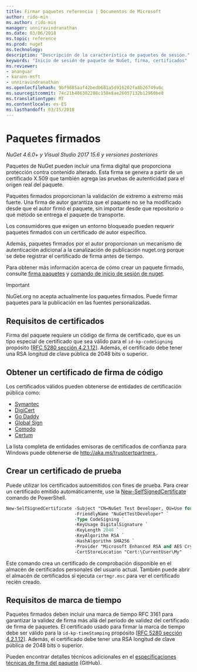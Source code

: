 ```yaml
---
title: Firmar paquetes referencia | Documentos de Microsoft
author: rido-min
ms.author: rido-min
manager: unniravindranathan
ms.date: 03/06/2018
ms.topic: reference
ms.prod: nuget
ms.technology: 
description: "Descripción de la característica de paquetes de sesión."
keywords: "Inicio de sesión de paquete de NuGet, firma, certificados"
ms.reviewer:
- ananguar
- karann-msft
- unniravindranathan
ms.openlocfilehash: 9bf9885aaf42bedb681a5d916202fa8b26749a0c
ms.sourcegitcommit: 74c21b406302288c158e8ae26057132b12960be8
ms.translationtype: MT
ms.contentlocale: es-ES
ms.lasthandoff: 03/15/2018
---
```

# <a name="signed-packages"></a>Paquetes firmados

*NuGet 4.6.0+ y Visual Studio 2017 15.6 y versiones posteriores*

Paquetes de NuGet pueden incluir una firma digital que proporciona protección contra contenido alterado. Esta firma se genera a partir de un certificado X.509 que también agrega las pruebas de autenticidad para el origen real del paquete.

Paquetes firmados proporcionan la validación de extremo a extremo más fuerte. Una firma de autor garantiza que el paquete no se ha modificado desde que el autor firmó el paquete, sin importar desde que repositorio o qué método se entrega el paquete de transporte.

Los consumidores que exigen un entorno bloqueado pueden requerir paquetes firmados con un certificado de autor específico.

Además, paquetes firmados por el autor proporcionan un mecanismo de autenticación adicional a la canalización de publicación nuget.org porque se debe registrar el certificado de firma antes de tiempo.

Para obtener más información acerca de cómo crear un paquete firmado, consulte [firma paquetes](../create-packages/Sign-a-package.md) y [comando de inicio de sesión de nuget](../tools/cli-ref-sign.md).

> [!Important]
> NuGet.org no acepta actualmente los paquetes firmados. Puede firmar paquetes para la publicación en las fuentes personalizadas.

## <a name="certificate-requirements"></a>Requisitos de certificados

Firma del paquete requiere un código de firma de certificado, que es un tipo especial de certificado que sea válido para el `id-kp-codeSigning` propósito [[RFC 5280 sección 4.2.1.12](https://tools.ietf.org/html/rfc5280#section-4.2.1.12)]. Además, el certificado debe tener una RSA longitud de clave pública de 2048 bits o superior.

## <a name="get-a-code-signing-certificate"></a>Obtener un certificado de firma de código

Los certificados válidos pueden obtenerse de entidades de certificación pública como:

- [Symantec](https://trustcenter.websecurity.symantec.com/process/trust/productOptions?productType=SoftwareValidationClass3)
- [DigiCert](https://www.digicert.com/code-signing/)
- [Go Daddy](https://www.godaddy.com/web-security/code-signing-certificate)
- [Global Sign](https://www.globalsign.com/en/code-signing-certificate/)
- [Comodo](https://www.comodo.com/e-commerce/code-signing/code-signing-certificate.php)
- [Certum](https://www.certum.eu/certum/cert,offer_en_open_source_cs.xml) 

La lista completa de entidades emisoras de certificados de confianza para Windows puede obtenerse de [ http://aka.ms/trustcertpartners ](http://aka.ms/trustcertpartners).

## <a name="create-a-test-certificate"></a>Crear un certificado de prueba

Puede utilizar los certificados autoemitidos con fines de prueba. Para crear un certificado emitido automáticamente, use la [New-SelfSignedCertificate](https://docs.microsoft.com/en-us/powershell/module/pkiclient/new-selfsignedcertificate) comando de PowerShell.

```ps
New-SelfSignedCertificate -Subject "CN=NuGet Test Developer, OU=Use for testing purposes ONLY" `
                          -FriendlyName "NuGetTestDeveloper" `
                          -Type CodeSigning `
                          -KeyUsage DigitalSignature `
                          -KeyLength 2048 `
                          -KeyAlgorithm RSA `
                          -HashAlgorithm SHA256 `
                          -Provider "Microsoft Enhanced RSA and AES Cryptographic Provider" `
                          -CertStoreLocation "Cert:\CurrentUser\My" 
```

Este comando crea un certificado de comprobación disponible en el almacén de certificados personales del usuario actual. También puede abrir el almacén de certificados si ejecuta `certmgr.msc` para ver el certificado recién creado.

## <a name="timestamp-requirements"></a>Requisitos de marca de tiempo

Paquetes firmados deben incluir una marca de tiempo RFC 3161 para garantizar la validez de firma más allá del período de validez del certificado de firma de paquetes. El certificado usado para firmar la marca de tiempo debe ser válido para la `id-kp-timeStamping` propósito [[RFC 5280 sección 4.2.1.12](https://tools.ietf.org/html/rfc5280#section-4.2.1.12)]. Además, el certificado debe tener una RSA longitud de clave pública de 2048 bits o superior.

Pueden encontrar detalles técnicos adicionales en el [especificaciones técnicas de firma del paquete](https://github.com/NuGet/Home/wiki/Package-Signatures-Technical-Details) (GitHub).
